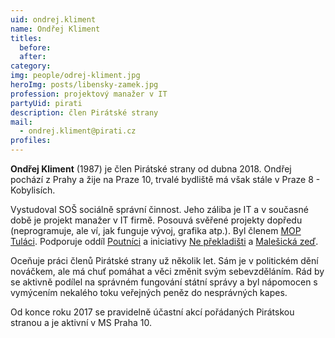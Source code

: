 ```yaml
---
uid: ondrej.kliment
name: Ondřej Kliment
titles:
  before:
  after: 
category:
img: people/odrej-kliment.jpg
heroImg: posts/libensky-zamek.jpg
profession: projektový manažer v IT
partyUid: pirati
description: člen Pirátské strany
mail:
  - ondrej.kliment@pirati.cz
profiles:
---
```


**Ondřej Kliment** (1987) je člen Pirátské strany od dubna 2018. Ondřej pochází z Prahy a žije na Praze 10, trvalé bydliště má však stále v Praze 8 - Kobylisích.

Vystudoval SOŠ sociálně správní činnost. Jeho záliba je IT a v současné době je projekt manažer v IT firmě. Posouvá svěřené projekty dopředu (neprogramuje, ale ví, jak funguje vývoj, grafika atp.). Byl členem [MOP Tuláci](http://www.tulaci.eu). Podporuje oddíl [Poutníci](https://oddilpoutnici.cz/) a iniciativy [Ne překladišti](https://www.neprekladisti.cz/) a [Malešická zeď](http://malesickazed.cz/).

Oceňuje práci členů Pirátské strany už několik let. Sám je v politickém dění nováčkem, ale má chuť pomáhat a věci změnit svým sebevzděláním. Rád by se aktivně podílel na správném fungování státní správy a byl nápomocen s vymýcením nekalého toku veřejných peněz do nesprávných kapes.

Od konce roku 2017 se pravidelně účastní akcí pořádaných Pirátskou stranou a je aktivní v MS Praha 10.